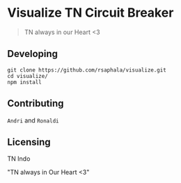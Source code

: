 # Visualize TN Circuit Breaker
> TN always in our Heart <3

## Developing

```
git clone https://github.com/rsaphala/visualize.git
cd visualize/
npm install
```

## Contributing

`Andri` and `Ronaldi`

## Licensing

TN Indo

"TN always in Our Heart <3"
